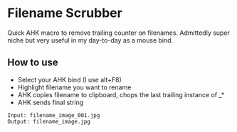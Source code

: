 # Filename Scrubber

Quick AHK macro to remove trailing counter on filenames. Admittedly super niche but very useful in my day-to-day as a mouse bind.

<H2>How to use</H2>

 - Select your AHK bind (I use alt+F8)
 - Highlight filename you want to rename
 - AHK copies filename to clipboard, chops the last trailing instance of _*
 - AHK sends final string

```
Input: filename_image_001.jpg
Output: filename_image.jpg
```
